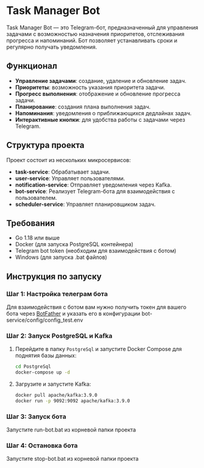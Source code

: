 # Task Manager Bot

Task Manager Bot — это Telegram-бот, предназначенный для управления задачами с возможностью назначения приоритетов, отслеживания прогресса и напоминаний. Бот позволяет устанавливать сроки и регулярно получать уведомления.

## Функционал

- **Управление задачами**: создание, удаление и обновление задач.
- **Приоритеты**: возможность указания приоритета задачи.
- **Прогресс выполнения**: отображение и обновление прогресса задачи.
- **Планирование**: создания плана выполнения задач.
- **Напоминания**: уведомления о приближающихся дедлайнах задач.
- **Интерактивные кнопки**: для удобства работы с задачами через Telegram.

## Структура проекта

Проект состоит из нескольких микросервисов:

- **task-service**: Обрабатывает задачи.
- **user-service**: Управляет пользователями.
- **notification-service**: Отправляет уведомления через Kafka.
- **bot-service**: Реализует Telegram-бота для взаимодействия с пользователем.
- **scheduler-service**: Управляет планировщиком задач.

## Требования

- Go 1.18 или выше
- Docker (для запуска PostgreSQL контейнера)
- Telegram bot token (необходим для взаимодействия с ботом)
- Windows (для запуска .bat файлов)

## Инструкция по запуску

### Шаг 1: Настройка телеграм бота

Для взаимодействия с ботом вам нужно получить токен для вашего бота через [BotFather](https://core.telegram.org/bots#botfather) и указать его в конфигурации bot-service/config/config_test.env

### Шаг 2: Запуск PostgreSQL и Kafka

1. Перейдите в папку `PostgreSql` и запустите Docker Compose для поднятия базы данных:
   ```bash
   cd PostgreSql
   docker-compose up -d
2. Загрузите и запустите Kafka:
    ```bash
   docker pull apache/kafka:3.9.0
   docker run -p 9092:9092 apache/kafka:3.9.0

### Шаг 3: Запуск бота

Запустите run-bot.bat из корневой папки проекта

### Шаг 4: Остановка бота

Запустите stop-bot.bat из корневой папки проекта

